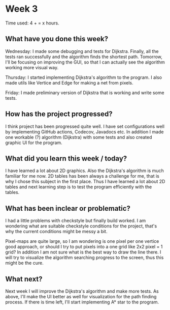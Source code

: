 # Week 3

Time used: 4 + = x hours.

## What have you done this week?

Wednesday: I made some debugging and tests for Dijkstra. Finally, all the tests ran successfully and the algorithm finds the shortest path. Tomorrow, I'll be focusing on improving the GUI, so that I can actually see the algorithm working more visual way. 

Thursday: I started implementing Dijkstra's algorithm to the program. I also made utils like Vertice and Edge for making a net from pixels. 

Friday: I made preliminary version of Dijkstra that is working and write some tests. 

## How has the project progressed?

I think project has been progressed quite well. I have set configurations well by implementing GitHub actions, Codecov, Javadocs etc. In addition I made one workable (?) algorithm (Dijkstra) with some tests and also created graphic UI for the program. 

## What did you learn this week / today?

I have learned a lot about 2D graphics. Also the Dijkstra's algorithm is much familiar for me now. 2D tables has been always a challenge for me, that is why I chose this subject in the first place. Thus I have learned a lot about 2D tables and next learning step is to test the program efficiently with the tables. 

## What has been inclear or problematic? 

I had a little problems with checkstyle but finally build worked. I am wondering what are suitable checkstyle conditions for the project, that's why the current conditions might be messy a bit. 

Pixel-maps are quite large, so I am wondering is one pixel per one vertice good approach, or should I try to put pixels into a one grid like 2x2 pixel = 1 grid? In addition I am not sure what is the best way to draw the line there. I will try to visualize the algorithm searching progress to the screen, thus this might be the cure. 

## What next?

Next week I will improve the Dijkstra's algorithm and make more tests. As above, I'll make the UI better as well for visualization for the path finding process. If there is time left, I'll start implementing A* star to the program. 